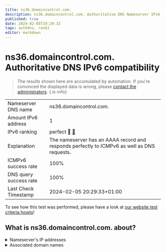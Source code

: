 ```yaml
---
title: ns36.domaincontrol.com.
description: ns36.domaincontrol.com. Authoritative DNS Nameserver IPv6 compatibility
published: true
date: 2024-02-05T19:29:33
tags: authdns, rank1
editor: markdown
---
```


# ns36.domaincontrol.com. Authoritative DNS IPv6 compatibility

> The results shown here are accumulated by automation. If you're convinced the displayed data is wrong, please [contact the administrators](/howto/chat). 
{.is-info}




|   |   |
| - | - |
| Nameserver DNS name | ns36.domaincontrol.com.
| Amount IPv6 address | 1
| IPv6 ranking | perfect :1st_place_medal: [🔗](/howto/ranking) |
| Explanation | The nameserver has an AAAA record and responds perfectly to ICMPv6 as well as DNS requests. |
| ICMPv6 success rate | 100%|
| DNS query success rate | 100% |
| Last Check Timestamp | 2024-02-05 20:29:33+01:00 |

To see how this test was performed, please have a look at [our website test criteria howto](/howto/testcriteria/authdns)!


## What is ns36.domaincontrol.com. about?




<details>
<summary>Nameserver's IP addresses</summary>

2603:5:22b1::12

</details>



<details>
<summary>Associated domain names</summary>

www.pernixtx.com

</details>
